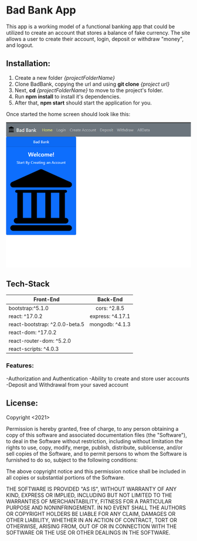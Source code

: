 # Bad Bank App

This app is a working model of a functional banking app that could be utilized to create an account that stores a balance of fake currency. The site allows a user to create their account, login, deposit or withdraw "money", and logout.   

## Installation:

1. Create a new folder *{projectFolderName}* 
2. Clone BadBank, copying the url and using **git clone** *{project url}*  
3. Next, **cd** *{projectFolderName}*  to move to the project's folder.
4. Run **npm install** to install it's dependencies. 
5. After that, **npm start** should start the application for you.

Once started the home screen should look like this: 

![BadBankHomePage](BadBankHomePage.PNG) 

## Tech-Stack

|            Front-End             |    Back-End      |
| -------------------------------- | :-------------:  |
|  bootstrap:^5.1.0                | cors: ^2.8.5     |
|  react: ^17.0.2                  | express: ^4.17.1 |
|  react-bootstrap: ^2.0.0-beta.5  | mongodb: ^4.1.3  |
|  react-dom: ^17.0.2              |                  |
|  react-router-dom: ^5.2.0        |                  |
|  react-scripts: ^4.0.3           |                  |

### Features:

-Authorization and Authentication
-Ability to create and store user accounts
-Deposit and Withdrawal from your saved account

## License:

Copyright <2021> <Erik Rice>

Permission is hereby granted, free of charge, to any person obtaining a copy of this software and associated documentation files (the "Software"), to deal in the Software without restriction, including without limitation the rights to use, copy, modify, merge, publish, distribute, sublicense, and/or sell copies of the Software, and to permit persons to whom the Software is furnished to do so, subject to the following conditions:

The above copyright notice and this permission notice shall be included in all copies or substantial portions of the Software.

THE SOFTWARE IS PROVIDED "AS IS", WITHOUT WARRANTY OF ANY KIND, EXPRESS OR IMPLIED, INCLUDING BUT NOT LIMITED TO THE WARRANTIES OF MERCHANTABILITY, FITNESS FOR A PARTICULAR PURPOSE AND NONINFRINGEMENT. IN NO EVENT SHALL THE AUTHORS OR COPYRIGHT HOLDERS BE LIABLE FOR ANY CLAIM, DAMAGES OR OTHER LIABILITY, WHETHER IN AN ACTION OF CONTRACT, TORT OR OTHERWISE, ARISING FROM, OUT OF OR IN CONNECTION WITH THE SOFTWARE OR THE USE OR OTHER DEALINGS IN THE SOFTWARE.
